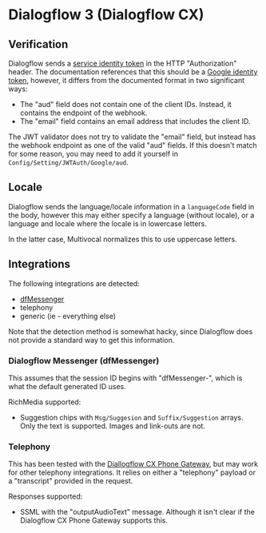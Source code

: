 # Dialogflow 3 (Dialogflow CX)

## Verification

Dialogflow sends a 
[service identity token](https://cloud.google.com/dialogflow/cx/docs/concept/webhook#id-token) 
in the HTTP "Authorization" header. The documentation references that this should be a 
[Google identity token](https://developers.google.com/identity/sign-in/web/backend-auth#verify-the-integrity-of-the-id-token),
however, it differs from the documented format in two significant ways:

* The "aud" field does not contain one of the client IDs. Instead, it contains
    the endpoint of the webhook.
* The "email" field contains an email address that includes the client ID.

The JWT validator does not try to validate the "email" field, but instead has
the webhook endpoint as one of the valid "aud" fields. If this doesn't match
for some reason, you may need to add it yourself in `Config/Setting/JWTAuth/Google/aud`.

## Locale

Dialogflow sends the language/locale information in a `languageCode` field in
the body, however this may either specify a language (without locale), or a 
language and locale where the locale is in lowercase letters.

In the latter case, Multivocal normalizes this to use uppercase letters.

## Integrations

The following integrations are detected:

* [dfMessenger](https://cloud.google.com/dialogflow/cx/docs/concept/integration/dialogflow-messenger)
* telephony
* generic (ie - everything else)

Note that the detection method is somewhat hacky, since Dialogflow does not
provide a standard way to get this information.

### Dialogflow Messenger (dfMessenger)

This assumes that the session ID begins with "dfMessenger-", which is what
the default generated ID uses.

RichMedia supported:

* Suggestion chips with `Msg/Suggesion` and `Suffix/Suggestion` arrays.
  Only the text is supported. Images and link-outs are not.

### Telephony

This has been tested with the [Diallogflow CX Phone Gateway](https://cloud.google.com/dialogflow/cx/docs/concept/integration/phone-gateway),
but may work for other telephony integrations. It relies on either a 
"telephony" payload or a "transcript" provided in the request.

Responses supported:

* SSML with the "outputAudioText" message. Although it isn't clear if the
  Dialogflow CX Phone Gateway supports this.

 